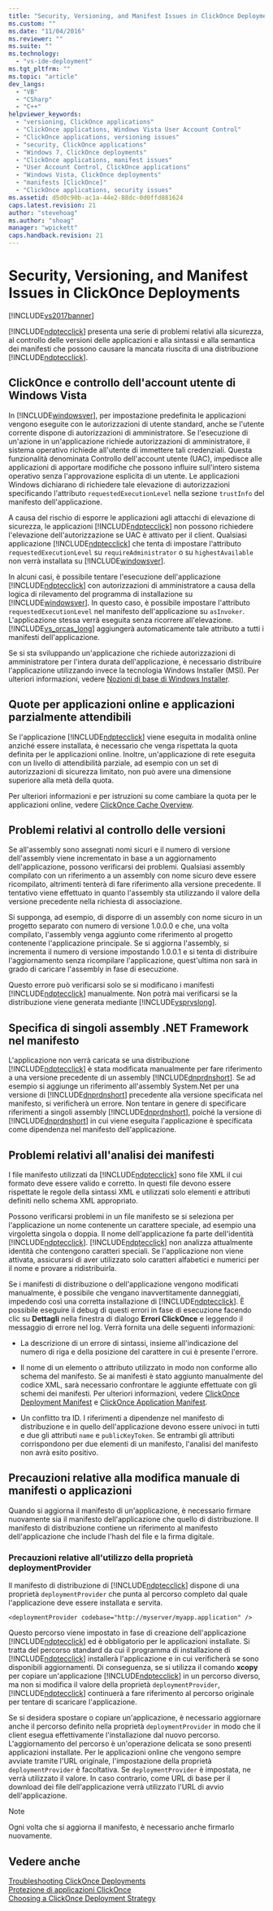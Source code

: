 ```yaml
---
title: "Security, Versioning, and Manifest Issues in ClickOnce Deployments | Microsoft Docs"
ms.custom: ""
ms.date: "11/04/2016"
ms.reviewer: ""
ms.suite: ""
ms.technology: 
  - "vs-ide-deployment"
ms.tgt_pltfrm: ""
ms.topic: "article"
dev_langs: 
  - "VB"
  - "CSharp"
  - "C++"
helpviewer_keywords: 
  - "versioning, ClickOnce applications"
  - "ClickOnce applications, Windows Vista User Account Control"
  - "ClickOnce applications, versioning issues"
  - "security, ClickOnce applications"
  - "Windows 7, ClickOnce deployments"
  - "ClickOnce applications, manifest issues"
  - "User Account Control, ClickOnce applications"
  - "Windows Vista, ClickOnce deployments"
  - "manifests [ClickOnce]"
  - "ClickOnce applications, security issues"
ms.assetid: d5d0c90b-ac1a-44e2-88dc-0d0ffd881624
caps.latest.revision: 21
author: "stevehoag"
ms.author: "shoag"
manager: "wpickett"
caps.handback.revision: 21
---
```

# Security, Versioning, and Manifest Issues in ClickOnce Deployments
[!INCLUDE[vs2017banner](../code-quality/includes/vs2017banner.md)]

[!INCLUDE[ndptecclick](../deployment/includes/ndptecclick_md.md)] presenta una serie di problemi relativi alla sicurezza, al controllo delle versioni delle applicazioni e alla sintassi e alla semantica dei manifesti che possono causare la mancata riuscita di una distribuzione [!INCLUDE[ndptecclick](../deployment/includes/ndptecclick_md.md)].  
  
## ClickOnce e controllo dell'account utente di Windows Vista  
 In [!INCLUDE[windowsver](../deployment/includes/windowsver_md.md)], per impostazione predefinita le applicazioni vengono eseguite con le autorizzazioni di utente standard, anche se l'utente corrente dispone di autorizzazioni di amministratore.  Se l'esecuzione di un'azione in un'applicazione richiede autorizzazioni di amministratore, il sistema operativo richiede all'utente di immettere tali credenziali.  Questa funzionalità denominata Controllo dell'account utente \(UAC\), impedisce alle applicazioni di apportare modifiche che possono influire sull'intero sistema operativo senza l'approvazione esplicita di un utente.  Le applicazioni Windows dichiarano di richiedere tale elevazione di autorizzazioni specificando l'attributo `requestedExecutionLevel` nella sezione `trustInfo` del manifesto dell'applicazione.  
  
 A causa del rischio di esporre le applicazioni agli attacchi di elevazione di sicurezza, le applicazioni [!INCLUDE[ndptecclick](../deployment/includes/ndptecclick_md.md)] non possono richiedere l'elevazione dell'autorizzazione se UAC è attivato per il client.  Qualsiasi applicazione [!INCLUDE[ndptecclick](../deployment/includes/ndptecclick_md.md)] che tenta di impostare l'attributo `requestedExecutionLevel` su `requireAdministrator` o su `highestAvailable` non verrà installata su [!INCLUDE[windowsver](../deployment/includes/windowsver_md.md)].  
  
 In alcuni casi, è possibile tentare l'esecuzione dell'applicazione [!INCLUDE[ndptecclick](../deployment/includes/ndptecclick_md.md)] con autorizzazioni di amministratore a causa della logica di rilevamento del programma di installazione su [!INCLUDE[windowsver](../deployment/includes/windowsver_md.md)].  In questo caso, è possibile impostare l'attributo `requestedExecutionLevel` nel manifesto dell'applicazione su `asInvoker`.  L'applicazione stessa verrà eseguita senza ricorrere all'elevazione. [!INCLUDE[vs_orcas_long](../debugger/includes/vs_orcas_long_md.md)] aggiungerà automaticamente tale attributo a tutti i manifesti dell'applicazione.  
  
 Se si sta sviluppando un'applicazione che richiede autorizzazioni di amministratore per l'intera durata dell'applicazione, è necessario distribuire l'applicazione utilizzando invece la tecnologia Windows Installer \(MSI\).  Per ulteriori informazioni, vedere [Nozioni di base di Windows Installer](../extensibility/internals/windows-installer-basics.md).  
  
## Quote per applicazioni online e applicazioni parzialmente attendibili  
 Se l'applicazione [!INCLUDE[ndptecclick](../deployment/includes/ndptecclick_md.md)] viene eseguita in modalità online anziché essere installata, è necessario che venga rispettata la quota definita per le applicazioni online.  Inoltre, un'applicazione di rete eseguita con un livello di attendibilità parziale, ad esempio con un set di autorizzazioni di sicurezza limitato, non può avere una dimensione superiore alla metà della quota.  
  
 Per ulteriori informazioni e per istruzioni su come cambiare la quota per le applicazioni online, vedere [ClickOnce Cache Overview](../deployment/clickonce-cache-overview.md).  
  
## Problemi relativi al controllo delle versioni  
 Se all'assembly sono assegnati nomi sicuri e il numero di versione dell'assembly viene incrementato in base a un aggiornamento dell'applicazione, possono verificarsi dei problemi.  Qualsiasi assembly compilato con un riferimento a un assembly con nome sicuro deve essere ricompilato, altrimenti tenterà di fare riferimento alla versione precedente.  Il tentativo viene effettuato in quanto l'assembly sta utilizzando il valore della versione precedente nella richiesta di associazione.  
  
 Si supponga, ad esempio, di disporre di un assembly con nome sicuro in un progetto separato con numero di versione 1.0.0.0  e che, una volta compilato, l'assembly venga aggiunto come riferimento al progetto contenente l'applicazione principale.  Se si aggiorna l'assembly, si incrementa il numero di versione impostando 1.0.0.1 e si tenta di distribuire l'aggiornamento senza ricompilare l'applicazione, quest'ultima non sarà in grado di caricare l'assembly in fase di esecuzione.  
  
 Questo errore può verificarsi solo se si modificano i manifesti [!INCLUDE[ndptecclick](../deployment/includes/ndptecclick_md.md)] manualmente. Non potrà mai verificarsi se la distribuzione viene generata mediante [!INCLUDE[vsprvslong](../code-quality/includes/vsprvslong_md.md)].  
  
## Specifica di singoli assembly .NET Framework nel manifesto  
 L'applicazione non verrà caricata se una distribuzione [!INCLUDE[ndptecclick](../deployment/includes/ndptecclick_md.md)] è stata modificata manualmente per fare riferimento a una versione precedente di un assembly [!INCLUDE[dnprdnshort](../code-quality/includes/dnprdnshort_md.md)].  Se ad esempio si aggiunge un riferimento all'assembly System.Net per una versione di [!INCLUDE[dnprdnshort](../code-quality/includes/dnprdnshort_md.md)] precedente alla versione specificata nel manifesto, si verificherà un errore.  Non tentare in genere di specificare riferimenti a singoli assembly [!INCLUDE[dnprdnshort](../code-quality/includes/dnprdnshort_md.md)], poiché la versione di [!INCLUDE[dnprdnshort](../code-quality/includes/dnprdnshort_md.md)] in cui viene eseguita l'applicazione è specificata come dipendenza nel manifesto dell'applicazione.  
  
## Problemi relativi all'analisi dei manifesti  
 I file manifesto utilizzati da [!INCLUDE[ndptecclick](../deployment/includes/ndptecclick_md.md)] sono file XML il cui formato deve essere valido e corretto. In questi file devono essere rispettate le regole della sintassi XML e utilizzati solo elementi e attributi definiti nello schema XML appropriato.  
  
 Possono verificarsi problemi in un file manifesto se si seleziona per l'applicazione un nome contenente un carattere speciale, ad esempio una virgoletta singola o doppia.  Il nome dell'applicazione fa parte dell'identità [!INCLUDE[ndptecclick](../deployment/includes/ndptecclick_md.md)].  [!INCLUDE[ndptecclick](../deployment/includes/ndptecclick_md.md)] non analizza attualmente identità che contengono caratteri speciali.  Se l'applicazione non viene attivata, assicurarsi di aver utilizzato solo caratteri alfabetici e numerici per il nome e provare a ridistribuirla.  
  
 Se i manifesti di distribuzione o dell'applicazione vengono modificati manualmente, è possibile che vengano inavvertitamente danneggiati,  impedendo così una corretta installazione di [!INCLUDE[ndptecclick](../deployment/includes/ndptecclick_md.md)].  È possibile eseguire il debug di questi errori in fase di esecuzione facendo clic su **Dettagli** nella finestra di dialogo **Errori ClickOnce** e leggendo il messaggio di errore nel log.  Verrà fornita una delle seguenti informazioni:  
  
-   La descrizione di un errore di sintassi, insieme all'indicazione del numero di riga e della posizione del carattere in cui è presente l'errore.  
  
-   Il nome di un elemento o attributo utilizzato in modo non conforme allo schema del manifesto.  Se ai manifesti è stato aggiunto manualmente del codice XML, sarà necessario confrontare le aggiunte effettuate con gli schemi dei manifesti.  Per ulteriori informazioni, vedere [ClickOnce Deployment Manifest](../deployment/clickonce-deployment-manifest.md) e [ClickOnce Application Manifest](../deployment/clickonce-application-manifest.md).  
  
-   Un conflitto tra ID.  I riferimenti a dipendenze nel manifesto di distribuzione e in quello dell'applicazione devono essere univoci in tutti e due gli attributi `name` e `publicKeyToken`.  Se entrambi gli attributi corrispondono per due elementi di un manifesto, l'analisi del manifesto non avrà esito positivo.  
  
## Precauzioni relative alla modifica manuale di manifesti o applicazioni  
 Quando si aggiorna il manifesto di un'applicazione, è necessario firmare nuovamente sia il manifesto dell'applicazione che quello di distribuzione.  Il manifesto di distribuzione contiene un riferimento al manifesto dell'applicazione che include l'hash del file e la firma digitale.  
  
### Precauzioni relative all'utilizzo della proprietà deploymentProvider  
 Il manifesto di distribuzione di [!INCLUDE[ndptecclick](../deployment/includes/ndptecclick_md.md)] dispone di una proprietà `deploymentProvider` che punta al percorso completo dal quale l'applicazione deve essere installata e servita.  
  
```  
<deploymentProvider codebase="http://myserver/myapp.application" />  
```  
  
 Questo percorso viene impostato in fase di creazione dell'applicazione [!INCLUDE[ndptecclick](../deployment/includes/ndptecclick_md.md)] ed è obbligatorio per le applicazioni installate.  Si tratta del percorso standard da cui il programma di installazione di [!INCLUDE[ndptecclick](../deployment/includes/ndptecclick_md.md)] installerà l'applicazione e in cui verificherà se sono disponibili aggiornamenti.  Di conseguenza, se si utilizza il comando **xcopy** per copiare un'applicazione [!INCLUDE[ndptecclick](../deployment/includes/ndptecclick_md.md)] in un percorso diverso, ma non si modifica il valore della proprietà `deploymentProvider`, [!INCLUDE[ndptecclick](../deployment/includes/ndptecclick_md.md)] continuerà a fare riferimento al percorso originale per tentare di scaricare l'applicazione.  
  
 Se si desidera spostare o copiare un'applicazione, è necessario aggiornare anche il percorso definito nella proprietà `deploymentProvider` in modo che il client esegua effettivamente l'installazione dal nuovo percorso.  L'aggiornamento del percorso è un'operazione delicata se sono presenti applicazioni installate.  Per le applicazioni online che vengono sempre avviate tramite l'URL originale, l'impostazione della proprietà `deploymentProvider` è facoltativa.  Se `deploymentProvider` è impostata, ne verrà utilizzato il valore. In caso contrario, come URL di base per il download dei file dell'applicazione verrà utilizzato l'URL di avvio dell'applicazione.  
  
> [!NOTE]
>  Ogni volta che si aggiorna il manifesto, è necessario anche firmarlo nuovamente.  
  
## Vedere anche  
 [Troubleshooting ClickOnce Deployments](../deployment/troubleshooting-clickonce-deployments.md)   
 [Protezione di applicazioni ClickOnce](../deployment/securing-clickonce-applications.md)   
 [Choosing a ClickOnce Deployment Strategy](../deployment/choosing-a-clickonce-deployment-strategy.md)